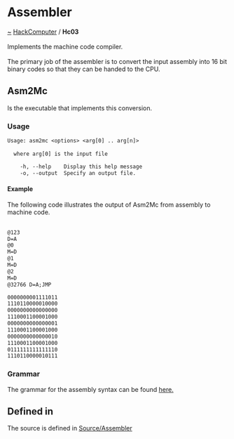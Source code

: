 <a id="assembler"></a>
<h1>Assembler</h1>
<a id="a01586"></a>
<a href="https://github.com/CharlesCarley/HackComputer#~">~</a>
<a href="index.md#index">HackComputer</a>
<span class="inline-text">/</span>
<span class="bold-text"><b>Hc03</b></span>
<br/>
<br/>
<span class="inline-text">Implements the machine code compiler.</span>
<br/>
<br/>
<span class="inline-text">
The primary job of the assembler is to convert the input assembly into 16 bit binary codes so that they can be handed to the CPU.</span>
<a id="asm2mc"></a>
<h2>Asm2Mc</h2>
<span class="inline-text">Is the executable that implements this conversion.</span>
<a id="usage"></a>
<h3>Usage</h3>

```txt
Usage: asm2mc <options> <arg[0] .. arg[n]>
  
  where arg[0] is the input file

    -h, --help    Display this help message
    -o, --output  Specify an output file.
```
<a id="example"></a>
<h4>Example</h4>
<span class="inline-text">The following code illustrates the output of Asm2Mc from assembly to machine code. </span>
<br/>
<br/>

```txt
@123
D=A
@0
M=D
@1
M=D
@2
M=D
@32766 D=A;JMP
```

```txt
0000000001111011
1110110000010000
0000000000000000
1110001100001000
0000000000000001
1110001100001000
0000000000000010
1110001100001000
0111111111111110
1110110000010111
```
<a id="grammar"></a>
<h3>Grammar</h3>
<span class="inline-text">The grammar for the assembly syntax can be found </span>
<a href="../../Source/Assembler/ASM.grm#here.">here.</a>
<a id="a01586_1hc03defined"></a>
<a id="defined-in"></a>
<h2>Defined in</h2>
<span class="inline-text">The source is defined in </span>
<a href="../../Source/Assembler#source-assembler">Source/Assembler</a>
<br/>
</div>
</div>
</body>
</html>
